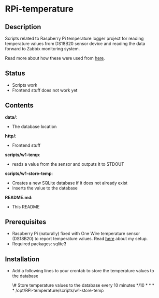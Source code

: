 # RPi-temperature

## Description

Scripts related to Raspberry Pi temperature logger project for reading temperature values from DS18B20 sensor device and reading the data forward to Zabbix monitoring system.

Read more about how these were used from [here](http://humbletux.blogspot.com/2012/12/yet-another-raspberry-pi-temperature.html).

## Status

- Scripts work
- Frontend stuff does not work yet

## Contents

__data/__:
  - The database location

__http/__:
  - Frontend stuff

__scripts/w1-temp__:
  - reads a value from the sensor and outputs it to STDOUT

__scripts/w1-store-temp__:
  - Creates a new SQLite database if it does not already exist
  - Inserts the value to the database

__README.md__:
  - This README

## Prerequisites

- Raspberry Pi (naturally) fixed with One Wire temperature sensor (DS18B20) to report temperature values. Read [here](http://humbletux.blogspot.com/2012/12/yet-another-raspberry-pi-temperature.html) about my setup.
- Required packages: sqlite3

## Installation

- Add a following lines to your crontab to store the temperature values to the database

    \\# Store temperature values to the database every 10 minutes
    */10 * * * * /opt/RPi-temperature/scripts/w1-store-temp


